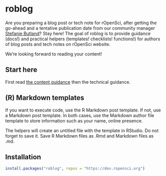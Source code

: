 
<!-- README.md is generated from README.Rmd. Please edit that file -->

# roblog

Are you preparing a blog post or tech note for rOpenSci, after getting
the go-ahead and a tentative publication date from our community manager
[Stefanie Butland](https://ropensci.org/authors/stefanie-butland/)? Stay
here\! The goal of roblog is to provide guidance (docs\!) and practical
helpers (templates\! checklists\! functions\!) for authors of blog posts
and tech notes on rOpenSci website.

We’re looking forward to reading your content\!

## Start here

First read [the content guidance](/content-guidelines.html) then the
technical guidance.

## (R) Markdown templates

If you want to execute code, use the R Markdown post template. If not,
use a Markdown post template. In both cases, use the Markdown author
file template to store information such as your name, online presence.

The helpers will create an untitled file with the template in RStudio.
Do not forget to save it. Save R Markdown files as .Rmd and Markdown
files as .md.

## Installation

``` r
install.packages("roblog", repos = "https://dev.ropensci.org")
```
